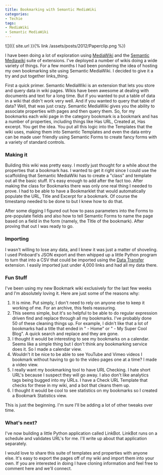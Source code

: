 ```yaml
---
title: Bookmarking with Semantic MediaWiki
categories:
- Techie
tags:
- MediaWiki
- Semantic MediaWiki
---
```


![]({{ site.url }}{% link /assets/posts/2012/Paperclip.png %})

I have been doing a lot of exploration using [MediaWiki](http://www.mediawiki.org/wiki/MediaWiki) and the [Semantic Mediawiki](http://semantic-mediawiki.org/) suite of extensions. I've deployed a number of wikis doing a wide variety of things. For a few months I had been pondering the idea of hosting my own bookmarking site using Semantic MediaWiki. I decided to give it a try and put together links_thing.

First a quick primer. Semantic MediaWiki is an extension that lets you store and query data in wiki pages. Wikis have been awesome at dealing with documents and text for a long time. But if you wanted to put a table of data in a wiki that didn't work very well. And if you wanted to query that table of data? Well, that was just crazy. Semantic MediaWiki gives you the ability to associate properties with pages and then query them. So, for my bookmarks each wiki page in the category bookmark is a bookmark and has a number of properties, including things like Has URL, Created at, Has excerpt. You get the idea. You put all this logic into the Templates that the wiki uses, making them into Semantic Templates and even the data entry can be made user friendly using Semantic Forms to create fancy forms with a variety of standard controls.

### Making it

Building this wiki was pretty easy. I mostly just thought for a while about the properties that a bookmark has. I wanted to get it right since I could use the scaffolding that Semantic MediaWiki has to create a "class" and template out all the basic stuff. It's easy enough to add after the fact too. After making the class for Bookmarks there was only one real thing I needed to prove. I had to be able to have a Bookmarklet that would automatically populate the URL, Title and Excerpt for a bookmark. Of course the timestamp needed to be done to but I knew how to do that.

After some digging I figured out how to pass parameters into the Forms to pre-populate fields and also how to tell Semantic Forms to name the page based on a field in the form (namely, the TItle of the bookmark). After proving that out I was ready to go.

### Importing

I wasn't willing to lose any data, and I knew it was just a matter of shoveling. I used Pinboard's JSON export and then whipped up a little Python program to turn that into a CSV that could be imported using the [Data Transfer](https://www.mediawiki.org/wiki/Extension:Data_Transfer) extension. I easily imported just under 4,000 links and had all my data there.

### Fun Stuff

I've been using my new Bookmark wiki exclusively for the last few weeks and I'm absolutely loving it. Here are just some of the reasons why:

  1. It is mine. Put simply, I don't need to rely on anyone else to keep it working of me. For an archive, this feels reassuring.
  2. This seems simple, but it's so helpful to be able to do regular expression driven find and replace through all my bookmarks. I've probably done 50 of these cleaning things up. For example, I didn't like that a lot of bookmarks had a title that ended in " - Home" or " - My Super Cool Blog". A quick search and replace and they are gone.
  3. I thought it would be interesting to see my bookmarks on a calendar. Seems like a simple thing but I don't think any bookmarking service does it. So I made a calendar view.
  4. Wouldn't it be nice to be able to see YouTube and Vimeo videos I bookmark without having to go to the video pages one at a time? I made a video view.
  5. I really want my bookmarking tool to have URL Checking. I hate short URL's because I suspect they will go away. I also don't like analytics tags being bugged into my URLs. I have a Check URL Template that checks for these in my wiki, and a bot that cleans them up.
  6. I thought it would be cool to see statistics on my bookmarks so I created a Bookmark Statistics view.

This is just the beginning. I'm sure I'll be adding a lot of other tweaks over time.

### What's next?

I've now building a little Python application called LinkBot. LinkBot runs on a schedule and validates URL's for me. I'll write up about that application separately.

I would love to share this suite of templates and properties with anyone else. It's easy to export the pages off of my wiki and import them into your own. If you are interested in doing I have cloning information and feel free to comment here and we'll connect.
